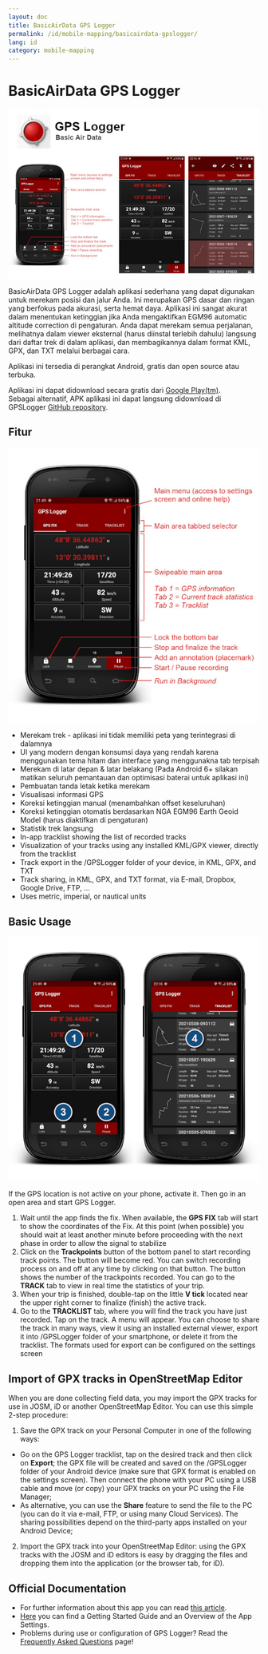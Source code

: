 ```yaml
---
layout: doc
title: BasicAirData GPS Logger
permalink: /id/mobile-mapping/basicairdata-gpslogger/
lang: id
category: mobile-mapping
---
```



BasicAirData GPS Logger
=======================

![BasicAirData-GPSLogger-002][]

BasicAirData GPS Logger adalah aplikasi sederhana yang dapat digunakan untuk merekam posisi dan jalur Anda. Ini merupakan GPS dasar dan ringan yang berfokus pada akurasi, serta hemat daya. Aplikasi ini sangat akurat dalam menentukan ketinggian jika Anda mengaktifkan EGM96 automatic altitude correction di pengaturan. Anda dapat merekam semua perjalanan, melihatnya dalam viewer eksternal (harus diinstal terlebih dahulu) langsung dari daftar trek di dalam aplikasi, dan membagikannya dalam format KML, GPX, dan TXT melalui berbagai cara. 

Aplikasi ini tersedia di perangkat Android, gratis dan open source atau terbuka.

Aplikasi ini dapat didownload secara gratis dari [Google Play(tm)](https://play.google.com/store/apps/details?id=eu.basicairdata.graziano.gpslogger).<br>
Sebagai alternatif, APK aplikasi ini dapat langsung didownload di GPSLogger [GitHub repository](https://github.com/BasicAirData/GPSLogger/tree/master/apk).

Fitur
--------

![BasicAirData-GPSLogger-000][]

* Merekam trek - aplikasi ini tidak memiliki peta yang terintegrasi di dalamnya
* UI yang modern dengan konsumsi daya yang rendah karena menggunakan tema hitam dan interface yang menggunakna tab terpisah
* Merekam di latar depan & latar belakang (Pada Android 6+ silakan matikan seluruh pemantauan dan optimisasi baterai untuk aplikasi ini)
* Pembuatan tanda letak ketika merekam
* Visualisasi informasi GPS
* Koreksi ketinggian manual (menambahkan offset keseluruhan)
* Koreksi ketinggian otomatis berdasarkan NGA EGM96 Earth Geoid Model (harus diaktifkan di pengaturan)
* Statistik trek langsung
* In-app tracklist showing the list of recorded tracks
* Visualization of your tracks using any installed KML/GPX viewer, directly from the tracklist
* Track export in the /GPSLogger folder of your device, in KML, GPX, and TXT
* Track sharing, in KML, GPX, and TXT format, via E-mail, Dropbox, Google Drive, FTP, ...
* Uses metric, imperial, or nautical units

Basic Usage
-----------

![BasicAirData-GPSLogger-001][]

If the GPS location is not active on your phone, activate it. Then go in an open area and start GPS Logger.

1. Wait until the app finds the fix. When available, the __GPS FIX__ tab will start to show the coordinates of the Fix. At this point (when possible) you should wait at least another minute before proceeding with the next phase in order to allow the signal to stabilize
2. Click on the __Trackpoints__ button of the bottom panel to start recording track points. The button will become red. You can switch recording process on and off at any time by clicking on that button. The button shows the number of the trackpoints recorded.
You can go to the __TRACK__ tab to view in real time the statistics of your trip.
3. When your trip is finished, double-tap on the little __V tick__ located near the upper right corner to finalize (finish) the active track.
4. Go to the __TRACKLIST__ tab, where you will find the track you have just recorded. Tap on the track. A menu will appear. You can choose to share the track in many ways, view it using an installed external viewer, export it into /GPSLogger folder of your smartphone, or delete it from the tracklist. The formats used for export can be configured on the settings screen

Import of GPX tracks in OpenStreetMap Editor
--------------------------------------------

When you are done collecting field data, you may import the GPX tracks for use in JOSM, iD or another OpenStreetMap Editor.
You can use this simple 2-step procedure:

1. Save the GPX track on your Personal Computer in one of the following ways:
* Go on the GPS Logger tracklist, tap on the desired track and then click on __Export__; the GPX file will be created and saved on the /GPSLogger folder of your Android device (make sure that GPX format is enabled on the settings screen). Then connect the phone with your PC using a USB cable and move (or copy) your GPX tracks on your PC using the File Manager;
* As alternative, you can use the __Share__ feature to send the file to the PC (you can do it via e-mail, FTP, or using many Cloud Services). The sharing possibilities depend on the third-party apps installed on your Android Device;
2. Import the GPX track into your OpenStreetMap Editor: using the GPX tracks with the JOSM and iD editors is easy by dragging the files and dropping them into the application (or the browser tab, for iD).

Official Documentation
----------------------

- For further information about this app you can read [this article](http://www.basicairdata.eu/projects/android/android-gps-logger/).<br>
- [Here](http://www.basicairdata.eu/projects/android/android-gps-logger/getting-started-guide-for-gps-logger/) you can find a Getting Started Guide and an Overview of the App Settings.<br>
- Problems during use or configuration of GPS Logger? Read the [Frequently Asked Questions](https://github.com/BasicAirData/GPSLogger/blob/master/readme.md#frequently-asked-questions) page!

[BasicAirData-GPSLogger-002]:  /images/mobile-mapping/basicairdata-gpslogger_002.en.jpg
[BasicAirData-GPSLogger-000]:  /images/mobile-mapping/basicairdata-gpslogger_000.en.jpg
[BasicAirData-GPSLogger-001]:  /images/mobile-mapping/basicairdata-gpslogger_001.en.jpg